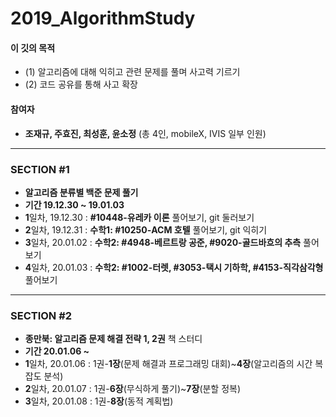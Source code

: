 # 2019_AlgorithmStudy

#### 이 깃의 목적
- (1) 알고리즘에 대해 익히고 관련 문제를 풀며 사고력 기르기
- (2) 코드 공유를 통해 사고 확장

#### 참여자
* <b>조재규, 주효진, 최성훈, 윤소정</b> (총 4인, mobileX, IVIS 일부 인원)
- - - - 
### SECTION #1
* <b> 알고리즘 분류별 백준 문제 풀기 </b>
* <b> 기간 19.12.30 ~ 19.01.03 </b>
* <b>1</b>일차, 19.12.30 : <b>#10448-유레카 이론</b> 풀어보기, git 둘러보기
* <b>2</b>일차, 19.12.31 : <b>수학1: #10250-ACM 호텔</b> 풀어보기, git 익히기
* <b>3</b>일차, 20.01.02 : <b>수학2: #4948-베르트랑 공준, #9020-골드바흐의 추측</b> 풀어보기
* <b>4</b>일차, 20.01.03 : <b>수학2: #1002-터렛, #3053-택시 기하학, #4153-직각삼각형</b> 풀어보기
- - - -
### SECTION #2
* <b>종만북: 알고리즘 문제 해결 전략 1, 2권</b> 책 스터디
* <b> 기간 20.01.06 ~ </b>
* <b>1</b>일차, 20.01.06 : 1권-<b>1장</b>(문제 해결과 프로그래밍 대회)~<b>4장</b>(알고리즘의 시간 복잡도 분석)
* <b>2</b>일차, 20.01.07 : 1권-<b>6장</b>(무식하게 풀기)~<b>7장</b>(분할 정복)
* <b>3</b>일차, 20.01.08 : 1권-<b>8장</b>(동적 계획법)
